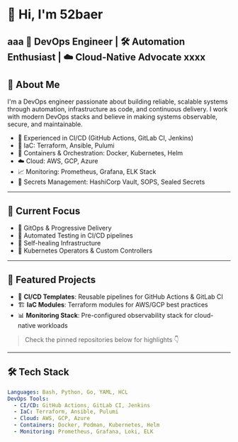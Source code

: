 # 👋 Hi, I'm 52baer
aaa
🚀 DevOps Engineer | 🛠️ Automation Enthusiast | ☁️ Cloud-Native Advocate
xxxx
---

## 🔧 About Me

I'm a DevOps engineer passionate about building reliable, scalable systems through automation, infrastructure as code, and continuous delivery. I work with modern DevOps stacks and believe in making systems observable, secure, and maintainable.

- 💼 Experienced in CI/CD (GitHub Actions, GitLab CI, Jenkins)
- 🧰 IaC: Terraform, Ansible, Pulumi
- 🐳 Containers & Orchestration: Docker, Kubernetes, Helm
- ☁️ Cloud: AWS, GCP, Azure
- 📈 Monitoring: Prometheus, Grafana, ELK Stack
- 🔐 Secrets Management: HashiCorp Vault, SOPS, Sealed Secrets

---

## 📌 Current Focus

- 🔁 GitOps & Progressive Delivery
- 🧪 Automated Testing in CI/CD pipelines
- 🔄 Self-healing Infrastructure
- 🧩 Kubernetes Operators & Custom Controllers

---

## 📂 Featured Projects

- 🔄 **CI/CD Templates**: Reusable pipelines for GitHub Actions & GitLab CI
- 🏗️ **IaC Modules**: Terraform modules for AWS/GCP best practices
- 📊 **Monitoring Stack**: Pre-configured observability stack for cloud-native workloads

> Check the pinned repositories below for highlights 👇

---

## 🛠️ Tech Stack

```yaml
Languages: Bash, Python, Go, YAML, HCL
DevOps Tools:
  - CI/CD: GitHub Actions, GitLab CI, Jenkins
  - IaC: Terraform, Ansible, Pulumi
  - Cloud: AWS, GCP, Azure
  - Containers: Docker, Podman, Kubernetes, Helm
  - Monitoring: Prometheus, Grafana, Loki, ELK
